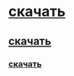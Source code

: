 # [скачать]([github.com/KRIIPAzxc/my-vk-bot/releases/latest](https://github.com/KRIIPAzxc/my-vk-bot/releases/tag/VKbot))
## [скачать]([github.com/KRIIPAzxc/my-vk-bot/releases/latest](https://github.com/KRIIPAzxc/my-vk-bot/releases/tag/VKbot))
### [скачать]([github.com/KRIIPAzxc/my-vk-bot/releases/latest](https://github.com/KRIIPAzxc/my-vk-bot/releases/tag/VKbot))

